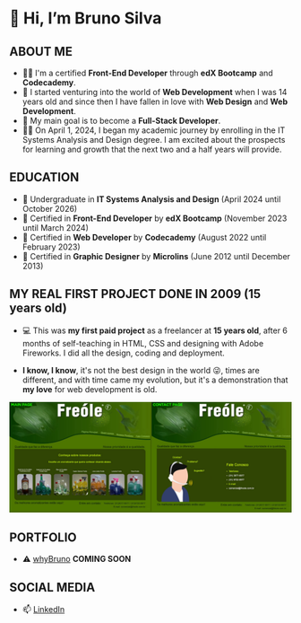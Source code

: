 # 👋 Hi, I’m Bruno Silva

## ABOUT ME

- 👨‍💻 I'm a certified **Front-End Developer** through **edX Bootcamp** and **Codecademy**.
- 👦 I started venturing into the world of **Web Development** when I was 14 years old and since then I have fallen in love with **Web Design** and **Web Development**.
- 🎯 My main goal is to become a **Full-Stack Developer**.
- 👨‍🎓 On April 1, 2024, I began my academic journey by enrolling in the IT Systems Analysis and Design degree. I am excited about the prospects for learning and growth that the next two and a half years will provide.

## EDUCATION

- 🐓 Undergraduate in **IT Systems Analysis and Design** (April 2024 until October 2026)
- 🐥 Certified in **Front-End Developer** by **edX Bootcamp** (November 2023 until March 2024)
- 🐤 Certified in **Web Developer** by **Codecademy** (August 2022 until February 2023)
- 🐣 Certified in **Graphic Designer** by **Microlins** (June 2012 until December 2013)

## MY REAL FIRST PROJECT DONE IN 2009 (15 years old)

- 💻 This was **my first paid project** as a freelancer at **15 years old**, after 6 months of self-teaching in HTML, CSS and designing with Adobe Fireworks. I did all the design, coding and deployment.

- **I know, I know**, it's not the best design in the world :stuck_out_tongue_winking_eye:, times are different, and with time came my evolution, but it's a demonstration that **my love** for web development is old.

![myFirstProjectAt15YearsOld](https://github.com/whybruno/whybruno/blob/main/freole-page.png?raw=true)

## PORTFOLIO

- ⚠️ [whyBruno](https://whybruno.dev) **COMING SOON**

## SOCIAL MEDIA

- 📫 [LinkedIn](https://www.linkedin.com/in/whybruno)
